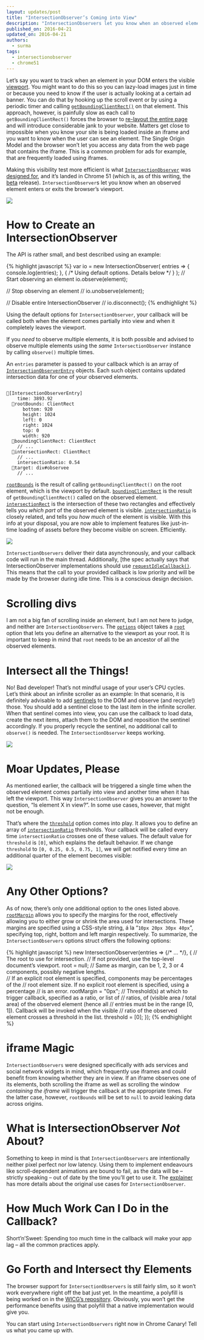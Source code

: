 ```yaml
---
layout: updates/post
title: "IntersectionObserver’s Coming into View"
description: "IntersectionObservers let you know when an observed element enters or exits the browser’s viewport."
published_on: 2016-04-21
updated_on: 2016-04-21
authors:
  - surma
tags:
  - intersectionobserver
  - chrome51
---
```


Let’s say you want to track when an element in your DOM enters the visible [viewport](https://en.wikipedia.org/wiki/Viewport). You might want to do this so you can lazy-load images just in time or because
you need to know if the user is actually looking at a certain ad banner. You
can do that by hooking up the scroll event or by using a periodic timer and calling [`getBoundingClientRect()`](https://developer.mozilla.org/en-US/docs/Web/API/Element/getBoundingClientRect) on that element. This approach, however, is painfully slow as each call to `getBoundingClientRect()` forces the browser to [re-layout the entire page](https://gist.github.com/paulirish/5d52fb081b3570c81e3a) and will introduce considerable jank to your website. Matters get close to
impossible when you know your site is being loaded inside an iframe and you
want to know when the user can see an element. The Single Origin Model and the
browser won’t let you access any data from the web page that contains the
iframe. This is a common problem for ads for example, that are frequently
loaded using iframes.

Making this visibility test more efficient is what [`IntersectionObserver`](https://wicg.github.io/IntersectionObserver/) was [designed for](https://github.com/WICG/IntersectionObserver/blob/gh-pages/explainer.md), and it’s landed in Chrome 51 (which is, as of this writing, the [beta](https://www.google.com/chrome/browser/beta.html) release). `IntersectionObserver`s let you know when an observed element enters or exits the browser’s viewport.

<img src="/web/updates/images/2016/04/intersectionobserver/iframe.gif">

# How to Create an IntersectionObserver
The API is rather small, and best described using an example:

{% highlight javascript %}
var io = new IntersectionObserver(
	entries => {
		console.log(entries);
	},
	{
		/* Using default options. Details below */
	}
);
// Start observing an element
io.observe(element);

// Stop observing an element
// io.unobserve(element);

// Disable entire IntersectionObserver
// io.disconnect();
{% endhighlight %}


Using the default options for `IntersectionObserver`, your callback will be called
both when the element comes partially into view and when it completely leaves the
viewport.

If you *need* to observe multiple elements, it is both possible and advised to observe
multiple elements using the *same* `IntersectionObserver` instance by calling `observe()` multiple times.


An `entries` parameter is passed to your callback which is an array of
[`IntersectionObserverEntry`](https://wicg.github.io/IntersectionObserver/#intersection-observer-entry)
objects. Each such object contains updated intersection data for one of your observed elements. 

<pre><code>
🔽[IntersectionObserverEntry]
    time: 3893.92
  🔽rootBounds: ClientRect
      bottom: 920
      height: 1024
      left: 0
      right: 1024
      top: 0
      width: 920
  🔽boundingClientRect: ClientRect
    // ...
  🔽intersectionRect: ClientRect
    // ...
    intersectionRatio: 0.54
  🔽target: div#observee
    // ...
</code></pre>

[`rootBounds`](https://wicg.github.io/IntersectionObserver/#dom-intersectionobserverentry-rootbounds) is the result of calling `getBoundingClientRect()` on the root element, which is the viewport by default. [`boundingClientRect`](https://wicg.github.io/IntersectionObserver/#dom-intersectionobserverentry-boundingclientrect) is the result of `getBoundingClientRect()` called on the observed element. [`intersectionRect`](https://wicg.github.io/IntersectionObserver/#dom-intersectionobserverentry-intersectionrect) is the intersection of these two rectangles and effectively tells you *which part* of the observed element is visible. [`intersectionRatio`](https://wicg.github.io/IntersectionObserver/#dom-intersectionobserverentry-intersectionratio) is closely related, and tells you *how much* of the element is visible. With this info at your disposal, you are now able
to implement features like just-in-time loading of assets before they become
visible on screen. Efficiently.

<img src="/web/updates/images/2016/04/intersectionobserver/intersectratio.png">

`IntersectionObservers` deliver their data asynchronously, and your callback code will run in the main
thread. Additionally, [the spec actually says that IntersectionObserver implementations should use
[`requestIdleCallback()`](https://wicg.github.io/IntersectionObserver/#queue-intersection-observer-task). This means that the call to your provided callback is low priority and will be made by the browser during idle time. This is a conscious design decision.

# Scrolling divs
I am not a big fan of scrolling inside an element, but I am not here to judge,
and neither are `IntersectionObservers`. The [`options`](https://wicg.github.io/IntersectionObserver/#dictdef-intersectionobserverinit) object takes a [`root`](https://wicg.github.io/IntersectionObserver/#dom-intersectionobserverinit-root) option that lets you define an alternative to the viewport as your root. It is
important to keep in mind that `root` needs to be an ancestor of all the observed elements.

# Intersect all the Things!
No! Bad developer! That’s not mindful usage of your user’s CPU cycles. Let’s
think about an infinite scroller as an example: In that scenario, it is
definitely advisable to add [sentinels](https://en.wikipedia.org/wiki/Sentinel_value) to the DOM and observe (and recycle!) those. You should add a sentinel close
to the last item in the infinite scroller. When that sentinel comes into view,
you can use the callback to load data, create the next items, attach them to
the DOM and reposition the sentinel accordingly. If you properly recycle the
sentinel, no additional call to `observe()` is needed. The `IntersectionObserver` keeps working.

<img src="/web/updates/images/2016/04/intersectionobserver/infinitescroller.png">

# Moar Updates, Please
As mentioned earlier, the callback will be triggered a single time when the
observed element comes partially into view and another time when it has left
the viewport. This way `IntersectionObserver` gives you an answer to the question, “Is element X in view?”. In some use
cases, however, that might not be enough.

That’s where the [`threshold`](https://wicg.github.io/IntersectionObserver/#dom-intersectionobserverinit-threshold) option comes into play. It allows you to define an array of [`intersectionRatio`](https://wicg.github.io/IntersectionObserver/#dom-intersectionobserverentry-intersectionratio) thresholds. Your callback will be called every time `intersectionRatio` crosses one of these values. The default value for `threshold` is `[0]`, which explains the default behavior. If we change `threshold` to `[0, 0.25, 0.5, 0.75, 1]`, we will get notified every time an additional quarter of the element becomes
visible:

<img src="/web/updates/images/2016/04/intersectionobserver/threshold.gif">

# Any Other Options?
As of now, there’s only one additional option to the ones listed above. [`rootMargin`](https://wicg.github.io/IntersectionObserver/#dom-intersectionobserverinit-rootmargin) allows you to specify the margins for the root, effectively allowing you to
either grow or shrink the area used for intersections. These margins are
specified using a CSS-style string, á la “`10px 20px 30px 40px`”, specifying top, right, bottom and left margin respectively. To summarize,
the `IntersectionObservers` options struct offers the following options:

{% highlight javascript %}
new IntersectionObserver(entries => {/* … */}, {
  // The root to use for intersection.
  // If not provided, use the top-level document’s viewport.
  root = null;
  // Same as margin, can be 1, 2, 3 or 4 components, possibly negative lengths.  
  // If an explicit root element is specified, components may be percentages of the
  // root element size.  If no explicit root element is specified, using a percentage
  // is an error.
  rootMargin = "0px";
  // Threshold(s) at which to trigger callback, specified as a ratio, or list of
  // ratios, of (visible area / total area) of the observed element (hence all
  // entries must be in the range [0, 1]).  Callback will be invoked when the visible
  // ratio of the observed element crosses a threshold in the list.
  threshold = [0];
});
{% endhighlight %}

# iframe Magic
`IntersectionObservers` were designed specifically with ads services and social network widgets in
mind, which frequently use iframes and could benefit from knowing whether they
are in view. If an iframe observes one of its elements, both scrolling the
iframe as well as scrolling the window *containing the iframe* will trigger the callback at the appropriate times. For the latter case,
however, `rootBounds` will be set to `null` to avoid leaking data across origins.

# What is IntersectionObserver *Not* About?
Something to keep in mind is that `IntersectionObservers` are intentionally neither pixel perfect nor low latency. Using them to
implement endeavours like scroll-dependent animations are bound to fail, as the
data will be – strictly speaking – out of date by the time you’ll get to use
it. The [explainer](https://github.com/WICG/IntersectionObserver/blob/gh-pages/explainer.md) has more details about the original use cases for `IntersectionObserver`.

# How Much Work Can I Do in the Callback?
Short’n’Sweet: Spending too much time in the callback will make your app lag –
all the common practices apply.

# Go Forth and Intersect thy Elements
The browser support for `IntersectionObservers` is still fairly slim, so it won’t work everywhere right off the bat just yet.
In the meantime, a polyfill is being worked on in the [WICG’s repository](https://github.com/WICG/IntersectionObserver). Obviously, you won’t get the performance benefits using that polyfill that a
native implementation would give you.

You can start using `IntersectionObservers` right now in Chrome Canary! Tell us what you came up with.
